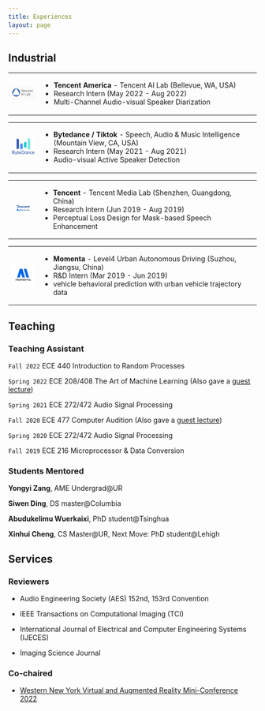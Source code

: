 ```yaml
---
title: Experiences
layout: page
---
```



## Industrial

<table width="900" cellpadding="20">
<tr>
<td width="100px", align="center">
    <img src="images/tencentAI.png" width="100px" u="image"  />
</td>
<!-- <td width="44">&nbsp;</td> -->
<td width = "800", align="left">
    <ul>
        <li>
            <b> Tencent America </b> - Tencent AI Lab (Bellevue, WA, USA)
        </li>
        <li>
            Research Intern (May 2022 - Aug 2022)
        </li>
        <li>
            Multi-Channel Audio-visual Speaker Diarization
        </li>
    </ul>
</td>
</tr>
</table>


<table width="900" cellpadding="20">
<tr>
<td width="100px", align="center">
    <img src="images/bytedance.png" width="100px" u="image"  />
</td>
<!-- <td width="44">&nbsp;</td> -->
<td width = "800", align="left">
    <ul>
        <li>
            <b> Bytedance / Tiktok </b> - Speech, Audio & Music Intelligence (Mountain View, CA, USA)
        </li>
        <li>
            Research Intern (May 2021 - Aug 2021)
        </li>
        <li>
            Audio-visual Active Speaker Detection
        </li>
    </ul>
</td>
</tr>
</table>


<table width="900" cellpadding="20">
<tr>
<td width="100px", align="center">
    <img src="images/tencentmedia.jpeg" width="100px" u="image"  />
</td>
<!-- <td width="44">&nbsp;</td> -->
<td width = "800", align="left">
    <ul>
        <li>
            <b> Tencent </b> - Tencent Media Lab (Shenzhen, Guangdong, China)
        </li>
        <li>
            Research Intern (Jun 2019 - Aug 2019)
        </li>
        <li>
            Perceptual Loss Design for Mask-based Speech Enhancement
        </li>
    </ul>
</td>
</tr>
</table>

<table width="900" cellpadding="20">
<tr>
<td width="100px", align="center">
    <img src="images/momenta.webp" width="100px" u="image"  />
</td>
<!-- <td width="44">&nbsp;</td> -->
<td width = "800", align="left">
    <ul>
        <li>
            <b> Momenta </b> - Level4 Urban Autonomous Driving (Suzhou, Jiangsu, China)
        </li>
        <li>
            R&D Intern (Mar 2019 - Jun 2019)
        </li>
        <li>
            vehicle behavioral prediction with urban vehicle trajectory data
        </li>
    </ul>
</td>
</tr>
</table>

## Teaching

### Teaching Assistant

`Fall 2022` ECE 440 Introduction to Random Processes 

`Spring 2022` ECE 208/408  The Art of Machine Learning (Also gave a [guest lecture](https://youtu.be/trRkNKNM5aE))

`Spring 2021` ECE 272/472 Audio Signal Processing 

`Fall 2020` ECE 477 Computer Audition (Also gave a [guest lecture](./contents/GuestLec_Neil_ECE477_Fall2021.pdf))

`Spring 2020` ECE 272/472 Audio Signal Processing 

`Fall 2019` ECE 216 Microprocessor & Data Conversion 

### Students Mentored

**Yongyi Zang**, AME Undergrad@UR

**Siwen Ding**, DS master@Columbia

**Abudukelimu Wuerkaixi**, PhD student@Tsinghua

**Xinhui Cheng**, CS Master@UR, Next Move: PhD student@Lehigh


## Services

### Reviewers
* Audio Engineering Society (AES) 152nd, 153rd Convention

* IEEE Transactions on Computational Imaging (TCI)

* International Journal of Electrical and Computer Engineering Systems (IJECES)

* Imaging Science Journal

### Co-chaired

* [Western New York Virtual and Augmented Reality Mini-Conference 2022](https://www.rochester.edu/augmented-virtual-reality/news-events/conference.html)







